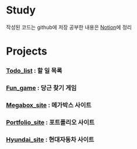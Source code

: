 # Study
작성된 코드는 github에 저장
공부한 내용은 [Notion](https://flying-talos-c55.notion.site/Curriculum-7dc336f2fe2a41caaab31334f203a37d)에 정리

# Projects

### [Todo_list](https://wjdghks95.github.io/Study/Projects/Todo_list/index.html) : 할 일 목록

### [Fun_game](https://wjdghks95.github.io/Study/Projects/Fun%20game/index.html) : 당근 찾기 게임

### [Megabox_site](https://wjdghks95.github.io/Study/Projects/Megabox%20site/index.html) : 메가박스 사이트

### [Portfolio_site](https://wjdghks95.github.io/Study/Projects/Portfolio_site/index.html) : 포트폴리오 사이트

### [Hyundai_site](https://wjdghks95.github.io/Study/Projects/Hyundai_site/index.html) : 현대자동차 사이트
